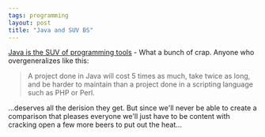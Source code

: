 ```yaml
---
tags: programming
layout: post
title: "Java and SUV BS"
---
```




<a href="http://blogs.law.harvard.edu/philg/2003/09/20#a1762">Java is the SUV of programming tools</a> - What a bunch of crap. Anyone who overgeneralizes like this:

<blockquote>A project done in Java will cost 5 times as much, take twice as long, and be harder to maintain than a project done in a scripting language such as PHP or Perl.</blockquote>

<p>...deserves all the derision they get. But since we'll never be able to create a comparison that pleases everyone we'll just have to be content with cracking open a few more beers to put out the heat...</p>


